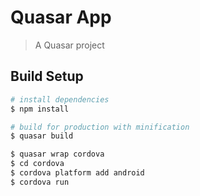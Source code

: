 # Quasar App

> A Quasar project

## Build Setup

``` bash
# install dependencies
$ npm install

# build for production with minification
$ quasar build

$ quasar wrap cordova
$ cd cordova
$ cordova platform add android
$ cordova run
```
